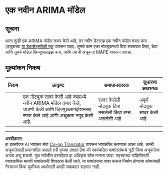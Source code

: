 <!--
CO_OP_TRANSLATOR_METADATA:
{
  "original_hash": "1c814013e10866dfd92cdb32caaae3ac",
  "translation_date": "2025-08-29T17:01:08+00:00",
  "source_file": "7-TimeSeries/2-ARIMA/assignment.md",
  "language_code": "mr"
}
-->
# एक नवीन ARIMA मॉडेल

## सूचना

आता तुम्ही एक ARIMA मॉडेल तयार केले आहे, तर नवीन डेटासह एक नवीन मॉडेल तयार करा (ड्यूकच्या [या डेटासेट्सपैकी एक](http://www2.stat.duke.edu/~mw/ts_data_sets.html) वापरून पाहा). तुमचे काम एका नोटबुकमध्ये टिपा स्वरूपात लिहा, डेटा आणि तुमचे मॉडेल व्हिज्युअलाइझ करा, आणि त्याची अचूकता MAPE वापरून तपासा.

## मूल्यांकन निकष

| निकष      | उत्कृष्ट                                                                                                           | समाधानकारक                                           | सुधारणा आवश्यक                     |
| --------- | ------------------------------------------------------------------------------------------------------------------- | ---------------------------------------------------- | ----------------------------------- |
|           | एक नोटबुक सादर केली आहे ज्यामध्ये नवीन ARIMA मॉडेल तयार केले, चाचणी केली आणि व्हिज्युअलायझेशनसह स्पष्ट केले आहे आणि अचूकता नमूद केली आहे. | सादर केलेली नोटबुक टिपा नसलेली किंवा बग्स असलेली आहे | अपूर्ण नोटबुक सादर केली आहे        |

---

**अस्वीकरण**:  
हा दस्तऐवज AI भाषांतर सेवा [Co-op Translator](https://github.com/Azure/co-op-translator) वापरून भाषांतरित करण्यात आला आहे. आम्ही अचूकतेसाठी प्रयत्नशील असलो तरी कृपया लक्षात ठेवा की स्वयंचलित भाषांतरांमध्ये त्रुटी किंवा अचूकतेचा अभाव असू शकतो. मूळ भाषेतील दस्तऐवज हा अधिकृत स्रोत मानला जावा. महत्त्वाच्या माहितीसाठी व्यावसायिक मानवी भाषांतराची शिफारस केली जाते. या भाषांतराचा वापर करून निर्माण होणाऱ्या कोणत्याही गैरसमज किंवा चुकीच्या अर्थासाठी आम्ही जबाबदार राहणार नाही.